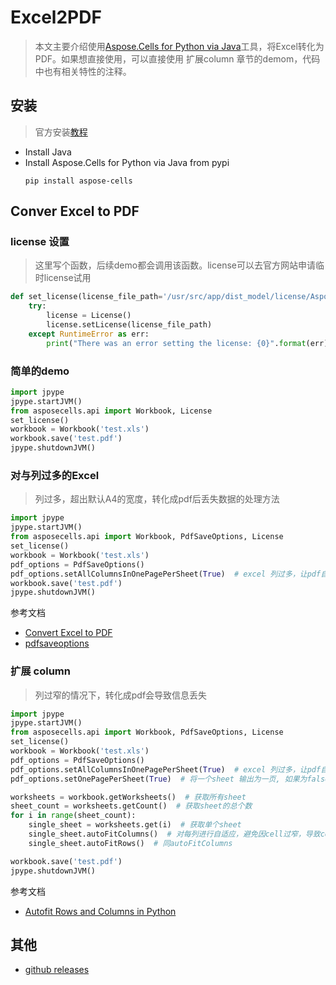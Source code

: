 
# Excel2PDF
> 本文主要介绍使用[Aspose.Cells for Python via Java](https://products.aspose.com/cells/python-java/)工具，将Excel转化为PDF。如果想直接使用，可以直接使用 扩展column 章节的demom，代码中也有相关特性的注释。
## 安装
> 官方安装[教程](https://docs.aspose.com/cells/python-java/setup-environment-and-installation-guidelines/#python-version)
- Install Java
- Install Aspose.Cells for Python via Java from pypi
    ```
    pip install aspose-cells
    ```
## Conver Excel to PDF
### license 设置
> 这里写个函数，后续demo都会调用该函数。license可以去官方网站申请临时license试用
```python
def set_license(license_file_path='/usr/src/app/dist_model/license/Aspose.Cells.PythonviaJava.lic'):
    try:
        license = License()
        license.setLicense(license_file_path)
    except RuntimeError as err:
        print("There was an error setting the license: {0}".format(err))
```
### 简单的demo
```python
import jpype
jpype.startJVM()
from asposecells.api import Workbook, License
set_license()
workbook = Workbook('test.xls')
workbook.save('test.pdf')
jpype.shutdownJVM()
```
### 对与列过多的Excel
> 列过多，超出默认A4的宽度，转化成pdf后丢失数据的处理方法
```python
import jpype
jpype.startJVM()
from asposecells.api import Workbook, PdfSaveOptions, License
set_license()
workbook = Workbook('test.xls')
pdf_options = PdfSaveOptions()
pdf_options.setAllColumnsInOnePagePerSheet(True)  # excel 列过多，让pdf自动拓宽宽度
workbook.save('test.pdf')
jpype.shutdownJVM()
```
参考文档
- [Convert Excel to PDF](https://docs.aspose.com/cells/python-java/convert-excel-to-pdf/#advanced-conversion)
- [pdfsaveoptions](https://reference.aspose.com/cells/python-java/asposecells.api/pdfsaveoptions)
### 扩展 column
> 列过窄的情况下，转化成pdf会导致信息丢失
```python
import jpype
jpype.startJVM()
from asposecells.api import Workbook, PdfSaveOptions, License
set_license()
workbook = Workbook('test.xls')
pdf_options = PdfSaveOptions()
pdf_options.setAllColumnsInOnePagePerSheet(True)  # excel 列过多，让pdf自动拓宽宽度
pdf_options.setOnePagePerSheet(True)  # 将一个sheet 输出为一页, 如果为false，则会自动分页

worksheets = workbook.getWorksheets()  # 获取所有sheet
sheet_count = worksheets.getCount()  # 获取sheet的总个数
for i in range(sheet_count):
    single_sheet = worksheets.get(i)  # 获取单个sheet
    single_sheet.autoFitColumns()  # 对每列进行自适应，避免因cell过窄，导致cell 被cut
    single_sheet.autoFitRows()  # 同autoFitColumns

workbook.save('test.pdf')
jpype.shutdownJVM()
```
参考文档
- [Autofit Rows and Columns in Python](https://docs.aspose.com/cells/java/autofit-rows-and-columns-in-python/)
## 其他
- [github releases](https://github.com/aspose-cells/Aspose.Cells-for-Java/releases)

